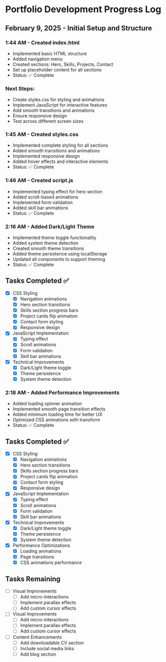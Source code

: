 # Portfolio Development Progress Log

## February 9, 2025 - Initial Setup and Structure

### 1:44 AM - Created index.html
- Implemented basic HTML structure
- Added navigation menu
- Created sections: Hero, Skills, Projects, Contact
- Set up placeholder content for all sections
- Status: ✅ Complete

### Next Steps:
- Create styles.css for styling and animations
- Implement JavaScript for interactive features
- Add smooth transitions and animations
- Ensure responsive design
- Test across different screen sizes

### 1:45 AM - Created styles.css
- Implemented complete styling for all sections
- Added smooth transitions and animations
- Implemented responsive design
- Added hover effects and interactive elements
- Status: ✅ Complete

### 1:46 AM - Created script.js
- Implemented typing effect for hero section
- Added scroll-based animations
- Implemented form validation
- Added skill bar animations
- Status: ✅ Complete

### 2:16 AM - Added Dark/Light Theme
- Implemented theme toggle functionality
- Added system theme detection
- Created smooth theme transitions
- Added theme persistence using localStorage
- Updated all components to support theming
- Status: ✅ Complete

## Tasks Completed ✅
- [x] CSS Styling
  - [x] Navigation animations
  - [x] Hero section transitions
  - [x] Skills section progress bars
  - [x] Project cards flip animation
  - [x] Contact form styling
  - [x] Responsive design
- [x] JavaScript Implementation
  - [x] Typing effect
  - [x] Scroll animations
  - [x] Form validation
  - [x] Skill bar animations
- [x] Technical Improvements
  - [x] Dark/Light theme toggle
  - [x] Theme persistence
  - [x] System theme detection

### 2:18 AM - Added Performance Improvements
- Added loading spinner animation
- Implemented smooth page transition effects
- Added minimum loading time for better UX
- Optimized CSS animations with transform
- Status: ✅ Complete

## Tasks Completed ✅
- [x] CSS Styling
  - [x] Navigation animations
  - [x] Hero section transitions
  - [x] Skills section progress bars
  - [x] Project cards flip animation
  - [x] Contact form styling
  - [x] Responsive design
- [x] JavaScript Implementation
  - [x] Typing effect
  - [x] Scroll animations
  - [x] Form validation
  - [x] Skill bar animations
- [x] Technical Improvements
  - [x] Dark/Light theme toggle
  - [x] Theme persistence
  - [x] System theme detection
- [x] Performance Optimizations
  - [x] Loading animations
  - [x] Page transitions
  - [x] CSS animations performance

## Tasks Remaining
- [ ] Visual Improvements
  - [ ] Add micro-interactions
  - [ ] Implement parallax effects
  - [ ] Add custom cursor effects
- [ ] Visual Improvements
  - [ ] Add micro-interactions
  - [ ] Implement parallax effects
  - [ ] Add custom cursor effects
- [ ] Content Enhancements
  - [ ] Add downloadable CV section
  - [ ] Include social media links
  - [ ] Add blog section
